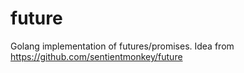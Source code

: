 # future
Golang implementation of futures/promises. Idea from https://github.com/sentientmonkey/future
